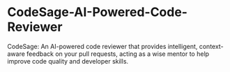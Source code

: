 # CodeSage-AI-Powered-Code-Reviewer
CodeSage: An AI-powered code reviewer that provides intelligent, context-aware feedback on your pull requests, acting as a wise mentor to help improve code quality and developer skills.
